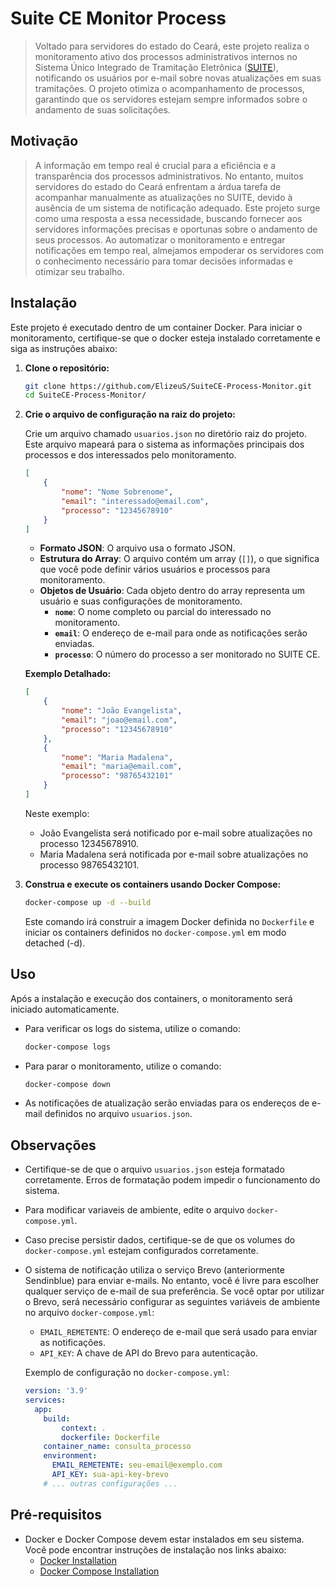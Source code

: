 # Suite CE Monitor Process

> Voltado para servidores do estado do Ceará, este projeto realiza o monitoramento ativo dos processos administrativos internos no Sistema Único Integrado de Tramitação Eletrônica ([SUITE](https://suite.ce.gov.br/consultar-processo/)), notificando os usuários por e-mail sobre novas atualizações em suas tramitações. O projeto otimiza o acompanhamento de processos, garantindo que os servidores estejam sempre informados sobre o andamento de suas solicitações.

## Motivação

> A informação em tempo real é crucial para a eficiência e a transparência dos processos administrativos. No entanto, muitos servidores do estado do Ceará enfrentam a árdua tarefa de acompanhar manualmente as atualizações no SUITE, devido à ausência de um sistema de notificação adequado. Este projeto surge como uma resposta a essa necessidade, buscando fornecer aos servidores informações precisas e oportunas sobre o andamento de seus processos. Ao automatizar o monitoramento e entregar notificações em tempo real, almejamos empoderar os servidores com o conhecimento necessário para tomar decisões informadas e otimizar seu trabalho.

## Instalação

Este projeto é executado dentro de um container Docker. Para iniciar o monitoramento, certifique-se que o docker esteja instalado corretamente e siga as instruções abaixo:

1.  **Clone o repositório:**

    ```bash
    git clone https://github.com/ElizeuS/SuiteCE-Process-Monitor.git
    cd SuiteCE-Process-Monitor/
    ```

2.  **Crie o arquivo de configuração na raiz do projeto:**

    Crie um arquivo chamado `usuarios.json` no diretório raiz do projeto. Este arquivo mapeará para o sistema as informações principais dos processos e dos interessados pelo monitoramento.

    ```json
    [
        {
            "nome": "Nome Sobrenome",
            "email": "interessado@email.com",
            "processo": "12345678910"
        }
    ]
    ```

    * **Formato JSON**: O arquivo usa o formato JSON.
    * **Estrutura do Array**: O arquivo contém um array (`[]`), o que significa que você pode definir vários usuários e processos para monitoramento.
    * **Objetos de Usuário**: Cada objeto dentro do array representa um usuário e suas configurações de monitoramento.
        * **`nome`**: O nome completo ou parcial do interessado no monitoramento.
        * **`email`**: O endereço de e-mail para onde as notificações serão enviadas.
        * **`processo`**: O número do processo a ser monitorado no SUITE CE.

    **Exemplo Detalhado:**

    ```json
    [
        {
            "nome": "João Evangelista",
            "email": "joao@email.com",
            "processo": "12345678910"
        },
        {
            "nome": "Maria Madalena",
            "email": "maria@email.com",
            "processo": "98765432101"
        }
    ]
    ```

    Neste exemplo:

    * João Evangelista será notificado por e-mail sobre atualizações no processo 12345678910.
    * Maria Madalena será notificada por e-mail sobre atualizações no processo 98765432101.

3.  **Construa e execute os containers usando Docker Compose:**

    ```bash
    docker-compose up -d --build
    ```

    Este comando irá construir a imagem Docker definida no `Dockerfile` e iniciar os containers definidos no `docker-compose.yml` em modo detached (-d).

## Uso

Após a instalação e execução dos containers, o monitoramento será iniciado automaticamente.

* Para verificar os logs do sistema, utilize o comando:

    ```bash
    docker-compose logs
    ```

* Para parar o monitoramento, utilize o comando:

    ```bash
    docker-compose down
    ```

* As notificações de atualização serão enviadas para os endereços de e-mail definidos no arquivo `usuarios.json`.

## Observações

* Certifique-se de que o arquivo `usuarios.json` esteja formatado corretamente. Erros de formatação podem impedir o funcionamento do sistema.
* Para modificar variaveis de ambiente, edite o arquivo `docker-compose.yml`.
* Caso precise persistir dados, certifique-se de que os volumes do `docker-compose.yml` estejam configurados corretamente.
* O sistema de notificação utiliza o serviço Brevo (anteriormente Sendinblue) para enviar e-mails. No entanto, você é livre para escolher qualquer serviço de e-mail de sua preferência. Se você optar por utilizar o Brevo, será necessário configurar as seguintes variáveis de ambiente no arquivo `docker-compose.yml`:
    * `EMAIL_REMETENTE`: O endereço de e-mail que será usado para enviar as notificações.
    * `API_KEY`: A chave de API do Brevo para autenticação.

    Exemplo de configuração no `docker-compose.yml`:

    ```yaml
    version: '3.9'
    services:
      app:
        build:
            context: .
            dockerfile: Dockerfile
        container_name: consulta_processo        
        environment:
          EMAIL_REMETENTE: seu-email@exemplo.com
          API_KEY: sua-api-key-brevo
        # ... outras configurações ...
    ```

## Pré-requisitos

* Docker e Docker Compose devem estar instalados em seu sistema. Você pode encontrar instruções de instalação nos links abaixo:
    * [Docker Installation](https://docs.docker.com/engine/install/)
    * [Docker Compose Installation](https://docs.docker.com/compose/install/)